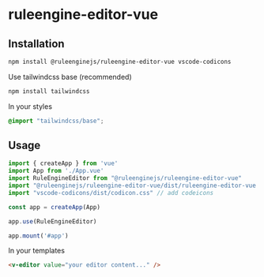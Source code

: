 # ruleengine-editor-vue

## Installation

```bash
npm install @ruleenginejs/ruleengine-editor-vue vscode-codicons
```

Use tailwindcss base (recommended)

```bash
npm install tailwindcss
```

In your styles

```css
@import "tailwindcss/base";
```

## Usage

```javascript
import { createApp } from 'vue'
import App from './App.vue'
import RuleEngineEditor from "@ruleenginejs/ruleengine-editor-vue"
import "@ruleenginejs/ruleengine-editor-vue/dist/ruleengine-editor-vue.css"
import "vscode-codicons/dist/codicon.css" // add codeicons

const app = createApp(App)

app.use(RuleEngineEditor)

app.mount('#app')
```

In your templates

```html
<v-editor value="your editor content..." />
```
